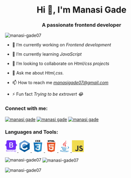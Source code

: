 <h1 align="center">Hi 👋, I'm Manasi Gade</h1>
<h3 align="center">A passionate frontend developer</h3>

<p align="left"> <img src="https://komarev.com/ghpvc/?username=manasi-gade07&label=Profile%20views&color=0e75b6&style=flat" alt="manasi-gade07" /> </p>

- 🔭 I’m currently working on *Frontend development*

- 🌱 I’m currently learning *JavaScript*

- 👯 I’m looking to collaborate on *Html/css projects*

- 💬 Ask me about *Html,css.*

- 📫 How to reach me *manasigade07@gmail.com*

- ⚡ Fun fact *Trying to be extrovert 😂*

<h3 align="left">Connect with me:</h3>
<p align="left">
<a href="https://linkedin.com/in/manasi-gade-3b0363259" target="blank"><img align="center" src="https://raw.githubusercontent.com/rahuldkjain/github-profile-readme-generator/master/src/images/icons/Social/linked-in-alt.svg" alt="manasi gade" height="30" width="40" /></a>
<a href="https://www.hackerrank.com/manasigade07" target="blank"><img align="center" src="https://raw.githubusercontent.com/rahuldkjain/github-profile-readme-generator/master/src/images/icons/Social/hackerrank.svg" alt="manasi gade" height="30" width="40" /></a>
<a href="https://auth.geeksforgeeks.org/user/manasigade245" target="blank"><img align="center" src="https://raw.githubusercontent.com/rahuldkjain/github-profile-readme-generator/master/src/images/icons/Social/geeks-for-geeks.svg" alt="manasi gade" height="30" width="40" /></a>
</p>

<h3 align="left">Languages and Tools:</h3>
<p align="left"> <a href="https://getbootstrap.com" target="_blank" rel="noreferrer"> <img src="https://raw.githubusercontent.com/devicons/devicon/master/icons/bootstrap/bootstrap-plain-wordmark.svg" alt="bootstrap" width="40" height="40"/> </a> <a href="https://www.cprogramming.com/" target="_blank" rel="noreferrer"> <img src="https://raw.githubusercontent.com/devicons/devicon/master/icons/c/c-original.svg" alt="c" width="40" height="40"/> </a> <a href="https://www.w3schools.com/css/" target="_blank" rel="noreferrer"> <img src="https://raw.githubusercontent.com/devicons/devicon/master/icons/css3/css3-original-wordmark.svg" alt="css3" width="40" height="40"/> </a> <a href="https://www.w3.org/html/" target="_blank" rel="noreferrer"> <img src="https://raw.githubusercontent.com/devicons/devicon/master/icons/html5/html5-original-wordmark.svg" alt="html5" width="40" height="40"/> </a> <a href="https://www.java.com" target="_blank" rel="noreferrer"> <img src="https://raw.githubusercontent.com/devicons/devicon/master/icons/java/java-original.svg" alt="java" width="40" height="40"/> </a> <a href="https://developer.mozilla.org/en-US/docs/Web/JavaScript" target="_blank" rel="noreferrer"> <img src="https://raw.githubusercontent.com/devicons/devicon/master/icons/javascript/javascript-original.svg" alt="javascript" width="40" height="40"/> </a> </p>

<p><img align="left" src="https://github-readme-stats.vercel.app/api/top-langs?username=manasi-gade07&show_icons=true&locale=en&layout=compact" alt="manasi-gade07" /></p>

<p>&nbsp;<img align="center" src="https://github-readme-stats.vercel.app/api?username=manasi-gade07&show_icons=true&locale=en" alt="manasi-gade07" /></p>

<p><img align="center" src="https://github-readme-streak-stats.herokuapp.com/?user=manasi-gade07&" alt="manasi-gade07" /></p>
